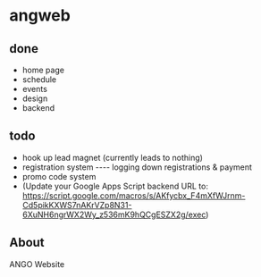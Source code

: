 # angweb

## done
- home page
- schedule
- events
- design
- backend

## todo
- hook up lead magnet (currently leads to nothing)
- registration system
---- logging down registrations & payment
- promo code system
- (Update your Google Apps Script backend URL to: https://script.google.com/macros/s/AKfycbx_F4mXfWJrnm-Cd5pikKXWS7nAKrVZp8N31-6XuNH6ngrWX2Wy_z536mK9hQCgESZX2g/exec)

## About
 ANGO Website